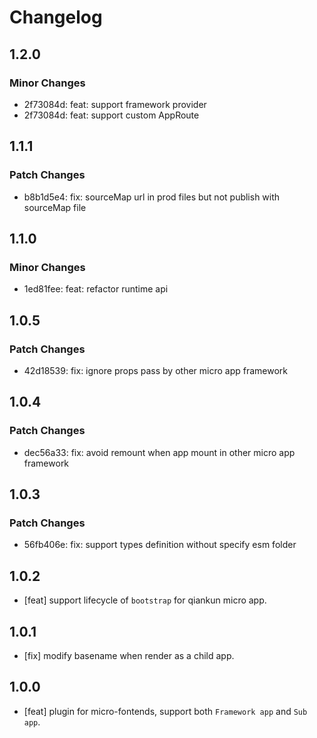 # Changelog

## 1.2.0

### Minor Changes

- 2f73084d: feat: support framework provider
- 2f73084d: feat: support custom AppRoute

## 1.1.1

### Patch Changes

- b8b1d5e4: fix: sourceMap url in prod files but not publish with sourceMap file

## 1.1.0

### Minor Changes

- 1ed81fee: feat: refactor runtime api

## 1.0.5

### Patch Changes

- 42d18539: fix: ignore props pass by other micro app framework

## 1.0.4

### Patch Changes

- dec56a33: fix: avoid remount when app mount in other micro app framework

## 1.0.3

### Patch Changes

- 56fb406e: fix: support types definition without specify esm folder

## 1.0.2

- [feat] support lifecycle of `bootstrap` for qiankun micro app.

## 1.0.1

- [fix] modify basename when render as a child app.

## 1.0.0

- [feat] plugin for micro-fontends, support both `Framework app` and `Sub app`.
